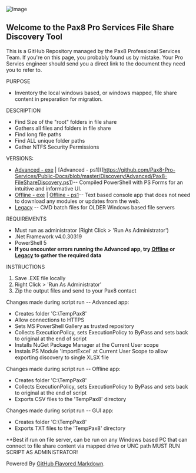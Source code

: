 ![Image](https://www.pax8.com/en-us/wp-content/uploads/sites/4/cache/2020/04/pax8-logo-2-color-dark-200x200-cropped.png)
## Welcome to the Pax8 Pro Services File Share Discovery Tool

This is a GitHub Repository managed by the Pax8 Professional Services Team. If you're on this page, you probably found us by mistake.
Your Pro Servies engineer should send you a direct link to the document they need you to refer to.

PURPOSE
  - Inventory the local windows based, or windows mapped, file share content in preparation for migration.
    
DESCRIPTION
  - Find Size of the "root" folders in file share
  - Gathers all files and folders in file share
  - Find long file paths
  - Find ALL unique folder paths
  - Gather NTFS Security Permissions

VERSIONS:
  - [Advanced - exe](https://github.com/Pax8-Pro-Services/Public-Docs/blob/master/Discovery/Advanced/Pax8-FileShareDiscovery.exe) | [Advanced - ps1]((https://github.com/Pax8-Pro-Services/Public-Docs/blob/master/Discovery/Advanced/Pax8-FileShareDiscovery.ps1)-- Compiled PowerShell with PS Forms for an intuitive and informative UI.
  - [Offline - exe](https://github.com/Pax8-Pro-Services/Public-Docs/blob/master/Discovery/Offline/FileShareDiscovery-Offline.exe) | [Offline - ps1](https://github.com/Pax8-Pro-Services/Public-Docs/blob/master/Discovery/Offline/FileShareDiscovery-Offline.ps1)-- Text based console app that does not need to download any modules or updates from the web.
  - [Legacy](https://github.com/Pax8-Pro-Services/Public-Docs/tree/master/Discovery/Legacy) -- CMD batch files for OLDER Windows based file servers

REQUIREMENTS
  - Must run as administrator (Right Click > 'Run As Administrator')
  - .Net Framework v4.0.30319
  - PowerShell 5
  - **If you encounter errors running the Advanced app, try [Offline](https://github.com/Pax8-Pro-Services/Public-Docs/blob/master/Discovery/Offline/FileShareDiscovery-Offline.exe) or [Legacy](https://github.com/Pax8-Pro-Services/Public-Docs/tree/master/Discovery/Legacy) to gather the required data**

INSTRUCTIONS
1. Save .EXE file locally
1. Right Click > 'Run As Administrator'
1. Zip the output files and send to your Pax8 contact
    
Changes made during script run -- Advanced app:
  - Creates folder 'C:\TempPax8'
  - Allow connections to HTTPS
  - Sets MS PowerShell Gallery as trusted repository
  - Collects ExecutionPolicy, sets ExecutionPolicy to ByPass and sets back to original at the end of script
  - Installs NuGet Package Manager at the Current User scope
  - Instals PS Module 'ImportExcel' at Current User Scope to allow exporting discovery to single XLSX file

Changes made during script run -- Offline app:
  - Creates folder 'C:\TempPax8'
  - Collects ExecutionPolicy, sets ExecutionPolicy to ByPass and sets back to original at the end of script
  - Exports CSV files to the 'TempPax8' directory

Changes made during script run -- GUI app:
  - Creates folder 'C:\TempPax8'
  - Exports TXT files to the 'TempPax8' directory

**Best if run on file server, can be run on any Windows based PC that can connect to file share content via mapped drive or UNC path
MUST RUN SCRIPT AS ADMINISTRATOR!







Powered By [GitHub Flavored Markdown](https://guides.github.com/features/mastering-markdown/).
